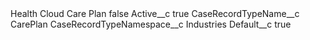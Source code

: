 <?xml version="1.0" encoding="UTF-8"?>
<CustomMetadata xmlns="http://soap.sforce.com/2006/04/metadata" xmlns:xsi="http://www.w3.org/2001/XMLSchema-instance" xmlns:xsd="http://www.w3.org/2001/XMLSchema">
    <label>Health Cloud Care Plan</label>
    <protected>false</protected>
    <values>
        <field>Active__c</field>
        <value xsi:type="xsd:boolean">true</value>
    </values>
    <values>
        <field>CaseRecordTypeName__c</field>
        <value xsi:type="xsd:string">CarePlan</value>
    </values>
    <values>
        <field>CaseRecordTypeNamespace__c</field>
        <value xsi:type="xsd:string">Industries</value>
    </values>
    <values>
        <field>Default__c</field>
        <value xsi:type="xsd:boolean">true</value>
    </values>
</CustomMetadata>
